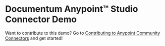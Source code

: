 Documentum Anypoint™ Studio Connector Demo
======================================

Want to contribute to this demo? Go to [Contributing to Anypoint Community Connectors](http://mulesoft.github.io/connector-certification-docs/contr/index.html) and get started!